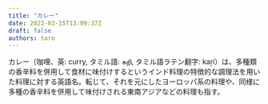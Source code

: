 ```yaml
---
title: "カレー"
date: 2022-03-15T13:09:37Z
draft: false
authors: taro
---
```


カレー（咖哩、英: curry, タミル語: கறி, タミル語ラテン翻字: kaṟi）は、多種類の香辛料を併用して食材に味付けするというインド料理の特徴的な調理法を用いた料理に対する英語名。転じて、それを元にしたヨーロッパ系の料理や、同様に多種の香辛料を併用して味付けされる東南アジアなどの料理も指す。